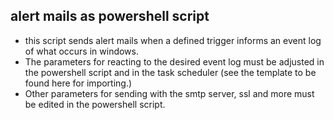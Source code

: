 ## alert mails as powershell script
- this script sends alert mails when a defined trigger informs an event log of what occurs in windows.
- The parameters for reacting to the desired event log must be adjusted in the powershell script and in the task scheduler (see the template to be found here for importing.)
- Other parameters for sending with the smtp server, ssl and more must be edited in the powershell script.